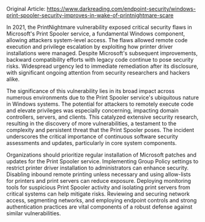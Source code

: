 Original Article: https://www.darkreading.com/endpoint-security/windows-print-spooler-security-improves-in-wake-of-printnightmare-scare

In 2021, the PrintNightmare vulnerability exposed critical security flaws in Microsoft's Print Spooler service, a fundamental Windows component, allowing attackers system-level access. The flaws allowed remote code execution and privilege escalation by exploiting how printer driver installations were managed. Despite Microsoft's subsequent improvements, backward compatibility efforts with legacy code continue to pose security risks. Widespread urgency led to immediate remediation after its disclosure, with significant ongoing attention from security researchers and hackers alike.

The significance of this vulnerability lies in its broad impact across numerous environments due to the Print Spooler service's ubiquitous nature in Windows systems. The potential for attackers to remotely execute code and elevate privileges was especially concerning, impacting domain controllers, servers, and clients. This catalyzed extensive security research, resulting in the discovery of more vulnerabilities, a testament to the complexity and persistent threat that the Print Spooler poses. The incident underscores the critical importance of continuous software security assessments and updates, particularly in core system components.

Organizations should prioritize regular installation of Microsoft patches and updates for the Print Spooler service. Implementing Group Policy settings to restrict printer driver installation to administrators can enhance security. Disabling inbound remote printing unless necessary and using allow-lists for printers and print servers can reduce exposure. Deploying monitoring tools for suspicious Print Spooler activity and isolating print servers from critical systems can help mitigate risks. Reviewing and securing network access, segmenting networks, and employing endpoint controls and strong authentication practices are vital components of a robust defense against similar vulnerabilities.
